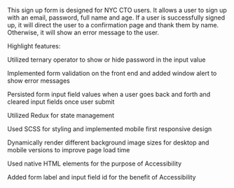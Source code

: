 This sign up form is designed for NYC CTO users. It allows a user to sign up with an email, password, full name and age. If a user is successfully signed up, it will direct the user to a confirmation page and thank them by name. Otherwise, it will show an error message to the user.

Highlight features:

Utilized ternary operator to show or hide password in the input value

Implemented form validation on the front end and added window alert to show error messages

Persisted form input field values when a user goes back and forth and cleared input fields once user submit

Utilized Redux for state management

Used SCSS for styling and implemented mobile first responsive design

Dynamically render different background image sizes for desktop and mobile versions to improve page load time

Used native HTML elements for the purpose of Accessibility

Added form label and input field id for the benefit of Accessibility

